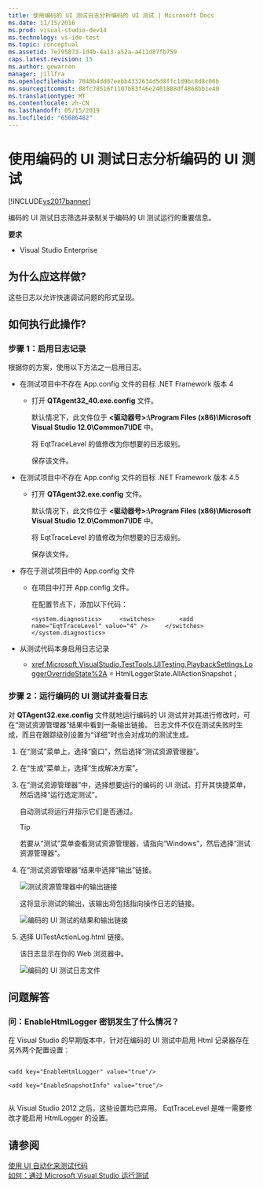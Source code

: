 ```yaml
---
title: 使用编码的 UI 测试日志分析编码的 UI 测试 | Microsoft Docs
ms.date: 11/15/2016
ms.prod: visual-studio-dev14
ms.technology: vs-ide-test
ms.topic: conceptual
ms.assetid: 7e795873-1d4b-4a13-a52a-a411d87fb759
caps.latest.revision: 15
ms.author: gewarren
manager: jillfra
ms.openlocfilehash: 7040b4dd07eebb4332634d5d8ffc1d9bc8d8c06b
ms.sourcegitcommit: 08fc78516f1107b83f46e2401888df4868bb1e40
ms.translationtype: MT
ms.contentlocale: zh-CN
ms.lasthandoff: 05/15/2019
ms.locfileid: "65686482"
---
```

# <a name="analyzing-coded-ui-tests-using-coded-ui-test-logs"></a>使用编码的 UI 测试日志分析编码的 UI 测试
[!INCLUDE[vs2017banner](../includes/vs2017banner.md)]

编码的 UI 测试日志筛选并录制关于编码的 UI 测试运行的重要信息。  
  
 **要求**  
  
- Visual Studio Enterprise  
  
## <a name="why-should-i-do-this"></a>为什么应这样做?  
 这些日志以允许快速调试问题的形式呈现。  
  
## <a name="how-do-i-do-this"></a>如何执行此操作?  
  
### <a name="step-1-enable-logging"></a>步骤 1：启用日志记录  
 根据你的方案，使用以下方法之一启用日志。  
  
- 在测试项目中不存在 App.config 文件的目标 .NET Framework 版本 4  
  
    - 打开 **QTAgent32_40.exe.config** 文件。  
  
         默认情况下，此文件位于 **\<驱动器号>:\Program Files (x86)\Microsoft Visual Studio 12.0\Common7\IDE** 中。  
  
         将 EqtTraceLevel 的值修改为你想要的日志级别。  
  
         保存该文件。  
  
- 在测试项目中不存在 App.config 文件的目标 .NET Framework 版本 4.5  
  
    - 打开 **QTAgent32.exe.config** 文件。  
  
         默认情况下，此文件位于 **\<驱动器号>:\Program Files (x86)\Microsoft Visual Studio 12.0\Common7\IDE** 中。  
  
         将 EqtTraceLevel 的值修改为你想要的日志级别。  
  
         保存该文件。  
  
- 存在于测试项目中的 App.config 文件  
  
    - 在项目中打开 App.config 文件。  
  
         在配置节点下，添加以下代码：  
  
         `<system.diagnostics>     <switches>       <add name="EqtTraceLevel" value="4" />     </switches>  </system.diagnostics>`  
  
- 从测试代码本身启用日志记录  
  
    - <xref:Microsoft.VisualStudio.TestTools.UITesting.PlaybackSettings.LoggerOverrideState%2A> = HtmlLoggerState.AllActionSnapshot；  
  
### <a name="step-2-run-your-coded-ui-test-and-view-the-log"></a>步骤 2：运行编码的 UI 测试并查看日志  
 对 **QTAgent32.exe.config** 文件就地运行编码的 UI 测试并对其进行修改时，可在“测试资源管理器”结果中看到一条输出链接。 日志文件不仅在测试失败时生成，而且在跟踪级别设置为“详细”时也会对成功的测试生成。  
  
1. 在“测试”菜单上，选择“窗口”，然后选择“测试资源管理器”。  
  
2. 在“生成”菜单上，选择“生成解决方案”。  
  
3. 在“测试资源管理器”中，选择想要运行的编码的 UI 测试、打开其快捷菜单，然后选择“运行选定测试”。  
  
     自动测试将运行并指示它们是否通过。  
  
    > [!TIP]
    > 若要从“测试”菜单查看测试资源管理器，请指向“Windows”，然后选择“测试资源管理器”。  
  
4. 在“测试资源管理器”结果中选择“输出”链接。  
  
     ![测试资源管理器中的输出链接](../test/media/cuit-htmlactionlog1.png "CUIT_HTMLActionLog1")  
  
     这将显示测试的输出，该输出将包括指向操作日志的链接。  
  
     ![编码的 UI 测试的结果和输出链接](../test/media/cuit-htmlactionlog2.png "CUIT_HTMLActionLog2")  
  
5. 选择 UITestActionLog.html 链接。  
  
     该日志显示在你的 Web 浏览器中。  
  
     ![编码的 UI 测试日志文件](../test/media/cuit-htmlactionlog3.png "CUIT_HTMLActionLog3")  
  
## <a name="q--a"></a>问题解答  
  
### <a name="q-what-happened-to-the-enablehtmllogger-key"></a>问：EnableHtmlLogger 密钥发生了什么情况？  
 在 Visual Studio 的早期版本中，针对在编码的 UI 测试中启用 Html 记录器存在另外两个配置设置：  
  
```  
  
<add key="EnableHtmlLogger" value="true"/>  
  
<add key="EnableSnapshotInfo" value="true"/>  
  
```  
  
 从 Visual Studio 2012 之后，这些设置均已弃用。 EqtTraceLevel 是唯一需要修改才能启用 HtmlLogger 的设置。  
  
## <a name="see-also"></a>请参阅  
 [使用 UI 自动化来测试代码](../test/use-ui-automation-to-test-your-code.md)   
 [如何：通过 Microsoft Visual Studio 运行测试](https://msdn.microsoft.com/library/1a1207a9-2a33-4a1e-a1e3-ddf0181b1046)
